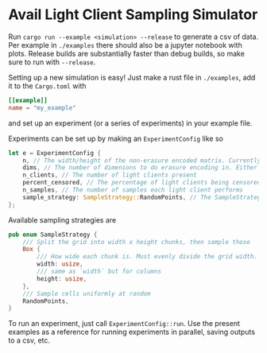 # Avail Light Client Sampling Simulator

Run `cargo run --example <simulation> --release` to generate a csv of data. Per example in `./examples` there should also be a jupyter notebook with plots. Release builds are substantially faster than debug builds, so make sure to run with `--release`.

Setting up a new simulation is easy! Just make a rust file in `./examples`, add it to the `Cargo.toml` with 
```toml
[[example]]
name = "my_example"
```
and set up an experiment (or a series of experiments) in your example file. 

Experiments can be set up by making an `ExperimentConfig` like so
```rust
let e = ExperimentConfig {
    n, // The width/height of the non-erasure encoded matrix. Currently assumed to be square.
    dims, // The number of dimenions to do erasure encoding in. Either 1 or 2.
    n_clients, // The number of light clients present
    percent_censored, // The percentage of light clients being censored
    n_samples, // The number of samples each light client performs
    sample_strategy: SampleStrategy::RandomPoints, // The SampleStrategy
};
```

Available sampling strategies are
```rust
pub enum SampleStrategy {
    /// Split the grid into width x height chunks, then sample those
    Box {
        /// How wide each chunk is. Must evenly divide the grid width.
        width: usize,
        /// same as `width` but for columns
        height: usize,
    },
    /// Sample cells uniformly at random
    RandomPoints,
}
```

To run an experiment, just call `ExperimentConfig::run`. 
Use the present examples as a reference for running experiments in parallel, saving outputs to a csv, etc.

